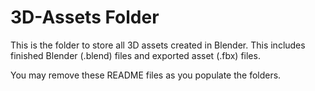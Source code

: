 # 3D-Assets Folder 

This is the folder to store all 3D assets created in Blender. This includes finished Blender (.blend) files and exported asset (.fbx) files.

You may remove these README files as you populate the folders.